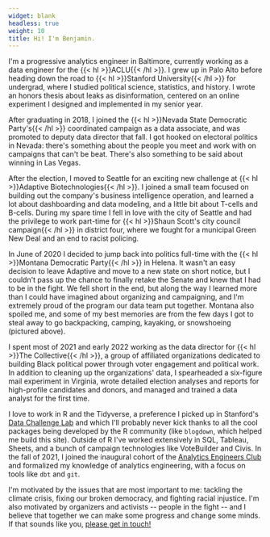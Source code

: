 ```yaml
---
widget: blank
headless: true
weight: 10
title: Hi! I'm Benjamin. 
---
```


I'm a progressive analytics engineer in Baltimore, currently working as a data engineer for the {{< hl >}}ACLU{{< /hl >}}. I grew up in Palo Alto before heading down the road to {{< hl >}}Stanford University{{< /hl >}} for undergrad, where I studied political science, statistics, and history. I wrote an honors thesis about leaks as disinformation, centered on an online experiment I designed and implemented in my senior year. 

After graduating in 2018, I joined the {{< hl >}}Nevada State Democratic Party's{{< /hl >}} coordinated campaign as a data associate, and was promoted to deputy data director that fall. I got hooked on electoral politics in Nevada: there's something about the people you meet and work with on campaigns that can't be beat. There's also something to be said about winning in Las Vegas.

After the election, I moved to Seattle for an exciting new challenge at {{< hl >}}Adaptive Biotechnologies{{< /hl >}}. I joined a small team focused on building out the company's business intelligence operation, and learned a lot about dashboarding and data modeling, and a little bit about T-cells and B-cells. During my spare time I fell in love with the city of Seattle and had the privilege to work part-time for {{< hl >}}Shaun Scott's city council campaign{{< /hl >}} in district four, where we fought for a municipal Green New Deal and an end to racist policing. 

In June of 2020 I decided to jump back into politics full-time with the {{< hl >}}Montana Democratic Party{{< /hl >}} in Helena. It wasn't an easy decision to leave Adaptive and move to a new state on short notice, but I couldn't pass up the chance to finally retake the Senate and knew that I had to be in the fight. We fell short in the end, but along the way I learned more than I could have imagined about organizing and campaigning, and I'm extremely proud of the program our data team put together. Montana also spoiled me, and some of my best memories are from the few days I got to steal away to go backpacking, camping, kayaking, or snowshoeing (pictured above). 

I spent most of 2021 and early 2022 working as the data director for {{< hl >}}The Collective{{< /hl >}}, a group of affiliated organizations dedicated to building Black political power through voter engagement and political work. In addition to cleaning up the organizations' data, I spearheaded a six-figure mail experiment in Virginia, wrote detailed election analyses and reports for high-profile candidates and donors, and managed and trained a data analyst for the first time. 

I love to work in R and the Tidyverse, a preference I picked up in Stanford's [Data Challenge Lab](https://dcl-docs.stanford.edu/home/) and which I'll probably never kick thanks to all the cool packages being developed by the R community (like `blogdown`, which helped me build this site). Outside of R I've worked extensively in SQL, Tableau, Sheets, and a bunch of campaign technologies like VoteBuilder and Civis. In the fall of 2021, I joined the inaugural cohort of the [Analytics Engineers Club](https://analyticsengineers.club/) and formalized my knowledge of analytics engineering, with a focus on tools like `dbt` and `git`.

I'm motivated by the issues that are most important to me: tackling the climate crisis, fixing our broken democracy, and fighting racial injustice. I'm also motivated by organizers and activists -- people in the fight -- and I believe that together we can make some progress and change some minds. If that sounds like you, [please get in touch!](mailto:bchangsorensen@gmail.com)
